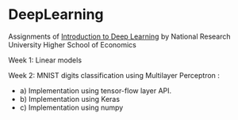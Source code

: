 # DeepLearning
Assignments of [Introduction to Deep Learning](https://www.coursera.org/learn/intro-to-deep-learning/home/welcome) by National Research University Higher School of Economics

Week 1: Linear models 

Week 2: MNIST digits classification using Multilayer Perceptron : 
* a) Implementation using tensor-flow layer API.
* b) Implementation using Keras
* c) Implementation using numpy

